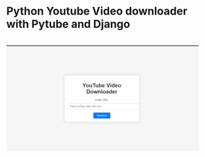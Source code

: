 # Python Youtube Video downloader with Pytube and Django

# ![Alt text](<127.0.0.1 - Google Chrome 8_27_2023 8_43_10 AM.png>)
